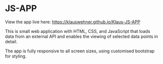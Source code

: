 # JS-APP

View the app live here: https://klauswehner.github.io/Klaus-JS-APP

This is small web application with HTML, CSS, and JavaScript that loads
data from an external API and enables the viewing of selected data points in detail.

The app is fully responsive to all screen sizes, using customised bootstrap for styling.





